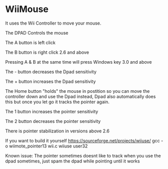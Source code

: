 # WiiMouse
It uses the Wii Controller to move your mouse.

The DPAD Controls the mouse

The A button is left click

The B button is right click 2.6 and above

Pressing A & B at the same time will press Windows key 3.0 and above

The - button decreases the Dpad sensitivity

The + button increases the Dpad sensitivity

The Home button "holds" the mouse in postition so you can move the controller down and use the Dpad instead, Dpad also automatically does this but once you let go it tracks the pointer again.

The 1 button increases the pointer sensitivity

The 2 button decreases the pointer sensitivity

There is pointer stabilization in versions above 2.6


If you want to build it yourself
https://sourceforge.net/projects/wiiuse/
gcc -o wiimote_pointer13 wii.c wiiuse user32

Known issue:
The pointer sometimes doesnt like to track when you use the dpad sometimes, just spam the dpad while pointing until it works
